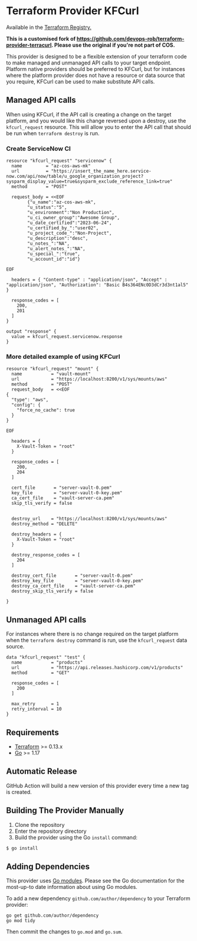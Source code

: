 # Terraform Provider KFCurl

Available in the [Terraform Registry.](https://registry.terraform.io/providers/kf-cos/kfcurl/latest/docs)

**This is a customised fork of https://github.com/devops-rob/terraform-provider-terracurl. Please use the original if you're 
not part of COS.**

This provider is designed to be a flexible extension of your terraform code to make managed and unmanaged API calls to your 
target endpoint. Platform native providers should be preferred to KFCurl, but for instances where the platform provider does 
not have a resource or data source that you require, KFCurl can be used to make substitute API calls.

## Managed API calls
When using KFCurl, if the API call is creating a change on the target platform, and you would like this change reversed 
upon a destroy, use the `kfcurl_request` resource. This will allow you to enter the API call that should be run 
when `terraform destroy` is run.

### Create ServiceNow CI
```hcl
resource "kfcurl_request" "servicenow" {
  name         = "az-cos-aws-mk"
  url          = "https://insert_the_name_here.service-now.com/api/now/table/u_google_organization_project?sysparm_display_value=true&sysparm_exclude_reference_link=true"
  method       = "POST"

  request_body = <<EOF
        {"u_name":"az-cos-aws-mk",
        "u_status":"5",
        "u_environment":"Non Production",
        "u_ci_owner_group":"Awesome Group",
        "u_date_certified":"2023-06-24",
        "u_certified_by_":"user02",
        "u_project_code_":"Non-Project",
        "u_description":"desc",
        "u_notes_":"NA",
        "u_alert_notes_":"NA",
        "u_special_":"true",
        "u_account_id":"id"}

EOF

  headers = { "Content-type" : "application/json", "Accept" : "application/json", "Authorization": "Basic B4s364ENc0D3dCr3d3nt1al5" }

  response_codes = [
    200,
    201
  ]
}

output "response" {
  value = kfcurl_request.servicenow.response
}
```

### More detailed example of using KFCurl

```hcl
resource "kfcurl_request" "mount" {
  name           = "vault-mount"
  url            = "https://localhost:8200/v1/sys/mounts/aws"
  method         = "POST"
  request_body   = <<EOF
{
  "type": "aws",
  "config": {
    "force_no_cache": true
  }
}

EOF

  headers = {
    X-Vault-Token = "root"
  }

  response_codes = [
    200,
    204
  ]

  cert_file       = "server-vault-0.pem"
  key_file        = "server-vault-0-key.pem"
  ca_cert_file    = "vault-server-ca.pem"
  skip_tls_verify = false


  destroy_url    = "https://localhost:8200/v1/sys/mounts/aws"
  destroy_method = "DELETE"

  destroy_headers = {
    X-Vault-Token = "root"
  }

  destroy_response_codes = [
    204
  ]

  destroy_cert_file       = "server-vault-0.pem"
  destroy_key_file        = "server-vault-0-key.pem"
  destroy_ca_cert_file    = "vault-server-ca.pem"
  destroy_skip_tls_verify = false

}
```
## Unmanaged API calls
For instances where there is no change required on the target platform when the `terraform destroy` command is run, 
use the `kfcurl_request` data source.

```hcl
data "kfcurl_request" "test" {
  name           = "products"
  url            = "https://api.releases.hashicorp.com/v1/products"
  method         = "GET"

  response_codes = [
    200
  ]

  max_retry      = 1
  retry_interval = 10
}
```
## Requirements

-	[Terraform](https://www.terraform.io/downloads.html) >= 0.13.x
-	[Go](https://golang.org/doc/install) >= 1.17

## Automatic Release

GitHub Action will build a new version of this provider every time a new tag is created.

## Building The Provider Manually

1. Clone the repository
2. Enter the repository directory
3. Build the provider using the Go `install` command: 
```sh
$ go install
```

## Adding Dependencies

This provider uses [Go modules](https://github.com/golang/go/wiki/Modules).
Please see the Go documentation for the most-up-to date information about using Go modules.

To add a new dependency `github.com/author/dependency` to your Terraform provider:

```
go get github.com/author/dependency
go mod tidy
```

Then commit the changes to `go.mod` and `go.sum`.
